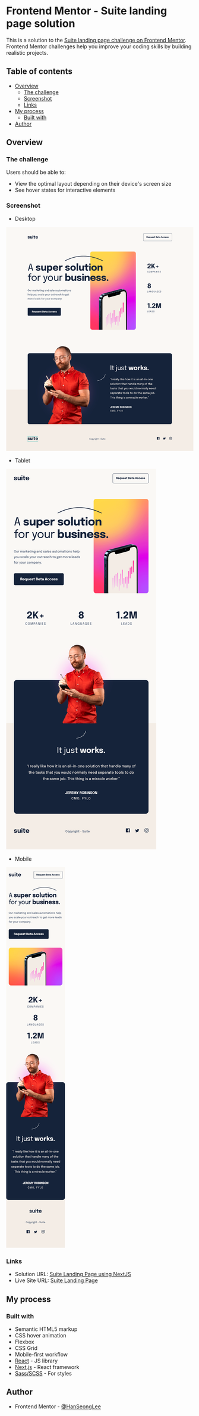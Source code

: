 # Frontend Mentor - Suite landing page solution

This is a solution to the [Suite landing page challenge on Frontend Mentor](https://www.frontendmentor.io/challenges/suite-landing-page-tj_eaU-Ra). Frontend Mentor challenges help you improve your coding skills by building realistic projects.

## Table of contents

- [Overview](#overview)
  - [The challenge](#the-challenge)
  - [Screenshot](#screenshot)
  - [Links](#links)
- [My process](#my-process)
  - [Built with](#built-with)
- [Author](#author)

## Overview

### The challenge

Users should be able to:

- View the optimal layout depending on their device's screen size
- See hover states for interactive elements

### Screenshot
* Desktop

![Desktop](./screenshots/desktop.png)

* Tablet

![Tablet](./screenshots/tablet.png)

* Mobile

![Mobile](./screenshots/mobile.png)

### Links

- Solution URL: [Suite Landing Page using NextJS](https://www.frontendmentor.io/solutions/suite-landing-page-using-nextjs-r8fMbzNwT)
- Live Site URL: [Suite Landing Page](https://suite-landing-page-hanseonglee.vercel.app/)

## My process

### Built with

- Semantic HTML5 markup
- CSS hover animation
- Flexbox
- CSS Grid
- Mobile-first workflow
- [React](https://reactjs.org/) - JS library
- [Next.js](https://nextjs.org/) - React framework
- [Sass/SCSS](https://sass-lang.com/) - For styles

## Author

- Frontend Mentor - [@HanSeongLee](https://www.frontendmentor.io/profile/HanSeongLee)
